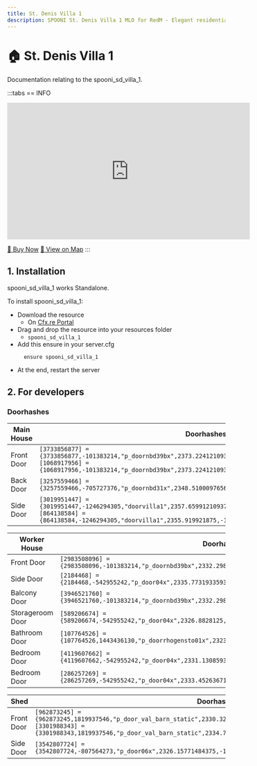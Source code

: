 ```yaml
---
title: St. Denis Villa 1
description: SPOONI St. Denis Villa 1 MLO for RedM - Elegant residential villa with detailed interior. Luxury home for Saint Denis wealthy residents roleplay in Red Dead Redemption 2.
---
```


# 🏠 St. Denis Villa 1
Documentation relating to the spooni_sd_villa_1.

:::tabs
== INFO
<iframe width="560" height="315" src="https://www.youtube.com/embed/_MAFT4qVSNU?si=-zGKB102NLoKmtly" frameborder="0" allow="accelerometer; autoplay; clipboard-write; encrypted-media; gyroscope; picture-in-picture; web-share" referrerpolicy="strict-origin-when-cross-origin" allowfullscreen></iframe>

<a href="https://spooni-mapping.tebex.io/package/5692534" class="button-buy">🛒 Buy Now</a>
<a href="https://spooni.de/rdr2/?m=house38" class="button-map">📍 View on Map</a>
:::

## 1. Installation
spooni_sd_villa_1 works Standalone.  

To install spooni_sd_villa_1:
- Download the resource
  - On [Cfx.re Portal](https://portal.cfx.re/)
- Drag and drop the resource into your resources folder
  - `spooni_sd_villa_1`
- Add this ensure in your server.cfg
  ```
    ensure spooni_sd_villa_1
  ```
- At the end, restart the server

## 2. For developers
### Doorhashes
| Main House                | Doorhashes
|---------------------------|----------------------------------------------------------------------------------|
| Front Door                | `[3733856877] = {3733856877,-101383214,"p_doornbd39bx",2373.2241210938,-1163.7399902344,46.404926300049}`<br>`[1068917956] = {1068917956,-101383214,"p_doornbd39bx",2373.2241210938,-1165.9399414063,46.404926300049}`
| Back Door                 | `[3257559466] = {3257559466,-705727376,"p_doornbd31x",2348.510009765625,-1163.9000244140625,45.52999877929687}`
| Side Door                 | `[3019951447] = {3019951447,-1246294305,"doorvilla1",2357.659912109375,-1155.5899658203125,46.26720428466797}`<br>`[864138584] = {864138584,-1246294305,"doorvilla1",2355.919921875,-1155.5899658203125,46.26720428466797}`

| Worker House              | Doorhashes
|---------------------------|----------------------------------------------------------------------------------|
| Front Door                | `[2983508096] = {2983508096,-101383214,"p_doornbd39bx",2332.298095703125,-1147.75,45.06999969482422}`
| Side Door                 | `[2184468] = {2184468,-542955242,"p_door04x",2335.773193359375,-1152.5400390625,45.04499816894531}`
| Balcony Door              | `[3946521760] = {3946521760,-101383214,"p_doornbd39bx",2332.298095703125,-1147.75,49.37317276000976}`
| Storageroom Door          | `[589206674] = {589206674,-542955242,"p_door04x",2326.8828125,-1149.802001953125,44.99895477294922}`
| Bathroom Door             | `[107764526] = {107764526,1443436130,"p_doorrhogensto01x",2323.16015625,-1149.7001953125,49.37726974487305}`
| Bedroom Door              | `[4119607662] = {4119607662,-542955242,"p_door04x",2331.130859375,-1149.73388671875,49.38924407958984}`
| Bedroom Door              | `[286257269] = {286257269,-542955242,"p_door04x",2333.45263671875,-1148.1453857421875,49.38924407958984}`

| Shed                      | Doorhashes
|---------------------------|----------------------------------------------------------------------------------|
| Front Door                | `[962873245] = {962873245,1819937546,"p_door_val_barn_static",2330.320556640625,-1136.9263916015625,44.69203186035156}`<br>`[3301988343] = {3301988343,1819937546,"p_door_val_barn_static",2334.77001953125,-1136.8699951171875,44.6920280456543}`
| Side Door                 | `[3542807724] = {3542807724,-807564273,"p_door06x",2326.15771484375,-1136.9063720703125,44.84163665771484}`

